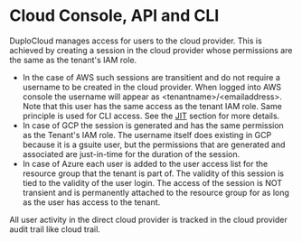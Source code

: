 # Cloud Console, API and CLI

DuploCloud manages access for users to the cloud provider. This is achieved by creating a session in the cloud provider whose permissions are the same as the tenant's IAM role.&#x20;

* In the case of AWS such sessions are transitient and do not require a username to be created in the cloud provider. When logged into AWS console the username will appear as \<tenantname>/\<emailaddress>. Note that this user has the same access as the tenant IAM role. Same principle is used for CLI access. See the [JIT](../../aws-user-guide/use-cases/jit-access.md) section for more details.
* In case of GCP the session is generated and has the same permission as the Tenant's IAM role. The username itself does existing in GCP because it is a gsuite user, but the permissions that are generated and associated are just-in-time for the duration of the session.
* In case of Azure each user is added to the user access list for the resource group that the tenant is part of. The validity of this session is tied to the validity of the user login. The access of the session is NOT transient and is permanently attached to the resource group for as long as the user has access to the tenant.

All user activity in the direct cloud provider is tracked in the cloud provider audit trail like cloud trail.&#x20;
